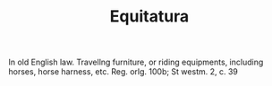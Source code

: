 ---
title: Equitatura
letter: E
permalink: "/definitions/bld-equitatura.html"
body: In old English law. Travellng furniture, or riding equipments, including horses,
  horse harness, etc. Reg. orlg. 100b; St westm. 2, c. 39
published_at: '2018-07-07'
source: Black's Law Dictionary 2nd Ed (1910)
layout: post
---